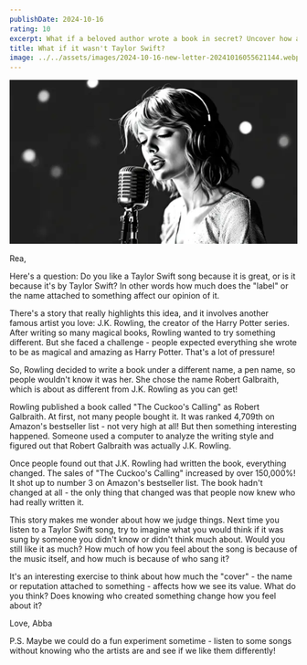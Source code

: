 ```yaml
---
publishDate: 2024-10-16
rating: 10
excerpt: What if a beloved author wrote a book in secret? Uncover how a hidden identity transformed an overlooked novel into an overnight sensation.
title: What if it wasn't Taylor Swift?
image: ../../assets/images/2024-10-16-new-letter-20241016055621144.webp
---
```

![center|500](../../assets/images/2024-10-16-new-letter-20241016055621144.webp)

Rea,

Here's a question: Do you like a Taylor Swift song because it is great, or is it because it's by Taylor Swift? In other words how much does the "label" or the name attached to something affect our opinion of it.

There's a story that really highlights this idea, and it involves another famous artist you love: J.K. Rowling, the creator of the Harry Potter series. After writing so many magical books, Rowling wanted to try something different. But she faced a challenge - people expected everything she wrote to be as magical and amazing as Harry Potter. That's a lot of pressure!

So, Rowling decided to write a book under a different name, a pen name, so people wouldn't know it was her. She chose the name Robert Galbraith, which is about as different from J.K. Rowling as you can get! 

Rowling published a book called "The Cuckoo's Calling" as Robert Galbraith. At first, not many people bought it. It was ranked 4,709th on Amazon's bestseller list - not very high at all! But then something interesting happened. Someone used a computer to analyze the writing style and figured out that Robert Galbraith was actually J.K. Rowling.

Once people found out that J.K. Rowling had written the book, everything changed. The sales of "The Cuckoo's Calling" increased by over 150,000%! It shot up to number 3 on Amazon's bestseller list. The book hadn't changed at all - the only thing that changed was that people now knew who had really written it.

This story makes me wonder about how we judge things. Next time you listen to a Taylor Swift song, try to imagine what you would think if it was sung by someone you didn't know or didn't think much about. Would you still like it as much? How much of how you feel about the song is because of the music itself, and how much is because of who sang it?

It's an interesting exercise to think about how much the "cover" - the name or reputation attached to something - affects how we see its value. What do you think? Does knowing who created something change how you feel about it?

Love,
Abba

P.S. Maybe we could do a fun experiment sometime - listen to some songs without knowing who the artists are and see if we like them differently!